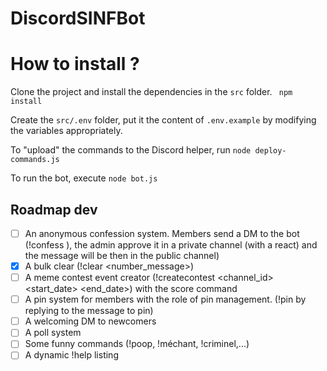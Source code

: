 # DiscordSINFBot

# How to install ?
Clone the project and install the dependencies in the `src` folder.
``` npm install```

Create the `src/.env` folder, put it the content of `.env.example` by modifying the variables appropriately.

To "upload" the commands to the Discord helper, run
```node deploy-commands.js```

To run the bot, execute
```node bot.js```



## Roadmap dev
- [ ] An anonymous confession system. Members send a DM to the bot (!confess <message>), the admin approve it in a private channel (with a react) and the message will be then in the public channel) 
- [x] A bulk clear (!clear <number_message>)
- [ ] A meme contest event creator (!createcontest <channel_id> <emote> <start_date> <end_date>) with the score command
- [ ] A pin system for members with the role of pin management. (!pin by replying to the message to pin) 
- [ ] A welcoming DM to newcomers
- [ ] A poll system
- [ ] Some funny commands (!poop, !méchant, !criminel,...)
- [ ] A dynamic !help listing
